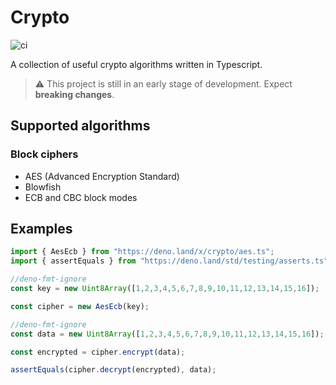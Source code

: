 # Crypto

![ci](https://github.com/aykxt/crypto/workflows/ci/badge.svg)

A collection of useful crypto algorithms written in Typescript.

> ⚠ This project is still in an early stage of development. Expect **breaking
> changes**.

## Supported algorithms

### Block ciphers

- AES (Advanced Encryption Standard)
- Blowfish
- ECB and CBC block modes

## Examples

```ts
import { AesEcb } from "https://deno.land/x/crypto/aes.ts";
import { assertEquals } from "https://deno.land/std/testing/asserts.ts";

//deno-fmt-ignore
const key = new Uint8Array([1,2,3,4,5,6,7,8,9,10,11,12,13,14,15,16]);

const cipher = new AesEcb(key);

//deno-fmt-ignore
const data = new Uint8Array([1,2,3,4,5,6,7,8,9,10,11,12,13,14,15,16]);

const encrypted = cipher.encrypt(data);

assertEquals(cipher.decrypt(encrypted), data);
```

